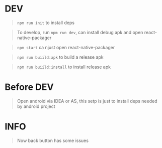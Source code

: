 # DEV

> `npm run init` to install deps

> To develop, run `npm run dev`, can install debug apk and open react-native-packager

> `npm start` ca njust open react-native-packager

> `npm run buiild:apk` to build a release apk

> `npm run buiild:install` to install release apk

# Before DEV

> Open android via IDEA or AS, this setp is just to install deps needed by android project

# INFO

> Now back button has some issues
